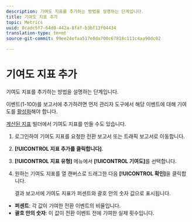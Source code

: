 ```yaml
---
description: 기여도 지표를 추가하는 방법을 설명하는 단계입니다.
title: 기여도 지표 추가
topic: Metrics
uuid: 0cadc5f7-64d0-442a-8faf-b3bf13f04434
translation-type: tm+mt
source-git-commit: 99ee24efaa517e8da700c67818c111c4aa90dc02

---
```



# 기여도 지표 추가

기여도 지표를 추가하는 방법을 설명하는 단계입니다.

이벤트(1-100)를 보고서에 추가하려면 먼저 관리자 도구에서 해당 이벤트에 대해 기여도를 [활성화](/help/components/c-variables/c-metrics/metrics-participation.md)해야 합니다.

[계산된 지표](https://marketing.adobe.com/resources/help/ko_KR/analytics/calcmetrics/participation_metric.html) 빌더에서 기여도 지표를 만들 수도 있습니다.

1. 로그인하여 기여도 지표를 요청한 전환 보고서 또는 트래픽 보고서로 이동합니다.
1. **[!UICONTROL 지표 추가를 클릭합니다]**.
1. **[!UICONTROL 지표 유형]** 메뉴에서 **[!UICONTROL 기여도]**&#x200B;를 선택합니다.
1. 원하는 기여도 지표를 열 캔버스로 드래그한 다음 **[!UICONTROL 확인]**&#x200B;을 클릭합니다.

   결과 보고서에 기여도 지표가 퍼센트와 괄호 안의 숫자 값으로 표시됩니다.

* **퍼센트**: 각 값이 기여한 전환 이벤트의 비율입니다.
* **괄호 안의 숫자**: 이 값이 전환 이벤트 전에 기여한 실제 횟수입니다.

